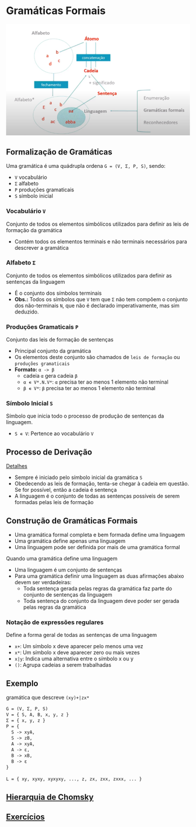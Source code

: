# Gramáticas Formais

![Esquema](./esquema.png)

## Formalização de Gramáticas

Uma gramática é uma quádrupla ordena `G = (V, Σ, P, S)`, sendo:

- `V` vocabulário
- `Σ` alfabeto
- `P` produções gramaticais
- `S` símbolo inicial

### Vocabulário `V`

Conjunto de todos os elementos simbólicos utilizados para definir as leis de formação da gramática

- Contém todos os elementos terminais e não terminais necessários para descrever a gramática

### Alfabeto `Σ`

Conjunto de todos os elementos simbólicos utilizados para definir as sentenças da linguagem

- É o conjunto dos símbolos terminais
- **Obs.:** Todos os símbolos que `V` tem que `Σ` não tem compõem o conjunto dos não-terminais `N`, que não é declarado imperativamente, mas sim deduzido.

### Produções Gramaticais `P`

Conjunto das leis de formação de sentenças

- Principal conjunto da gramática
- Os elementos deste conjunto são chamados de `leis de formação` ou `produções gramaticais`
- **Formato:** `α -> β`
  - cadeia `α` gera cadeia `β`
  - `α ∊ V*.N.V*`: `α` precisa ter ao menos 1 elemento não terminal
  - `β ∊ V*`: `β` precisa ter ao menos 1 elemento não terminal

### Símbolo Inicial `S`

Símbolo que inicia todo o processo de produção de sentenças da linguagem.

- `S ∊ V`: Pertence ao vocabulário `V`

## Processo de Derivação

[Detalhes](processo-de-derivacao)

- Sempre é iniciado pelo símbolo inicial da gramática `S`
- Obedecendo as leis de formação, tenta-se chegar à cadeia em questão. Se for possível, então a cadeia é sentença
- A linguagem é o conjunto de todas as sentenças possíveis de serem formadas pelas leis de formação

## Construção de Gramáticas Formais

- Uma gramática formal completa e bem formada define uma linguagem
- Uma gramática define apenas uma linguagem
- Uma linguagem pode ser definida por mais de uma gramática formal

Quando uma gramática define uma linguagem

- Uma linguagem é um conjunto de sentenças
- Para uma gramática definir uma linguagem as duas afirmações abaixo devem ser verdadeiras:
  - Toda sentença gerada pelas regras da gramática faz parte do conjunto de sentenças da linguagem
  - Toda sentença do conjunto da linguagem deve poder ser gerada pelas regras da gramática

### Notação de expressões regulares

Define a forma geral de todas as sentenças de uma linguagem

- `x+`: Um símbolo x deve aparecer pelo menos uma vez
- `x*`: Um símbolo x deve aparecer zero ou mais vezes
- `x|y`: Indica uma alternativa entre o símbolo x ou y
- `()`: Agrupa cadeias a serem trabalhadas

## Exemplo

gramática que descreve `(xy)+|zx*`

```
G = (V, Σ, P, S)
V = { S, A, B, x, y, z }
Σ = { x, y, z }
P = {
  S -> xyA,
  S -> zB,
  A -> xyA,
  A -> ε,
  B -> xB,
  B -> ε
}

L = { xy, xyxy, xyxyxy, ..., z, zx, zxx, zxxx, ... }
```

## [Hierarquia de Chomsky](hierarquia-de-chomsky)

## [Exercícios](exercicios)
